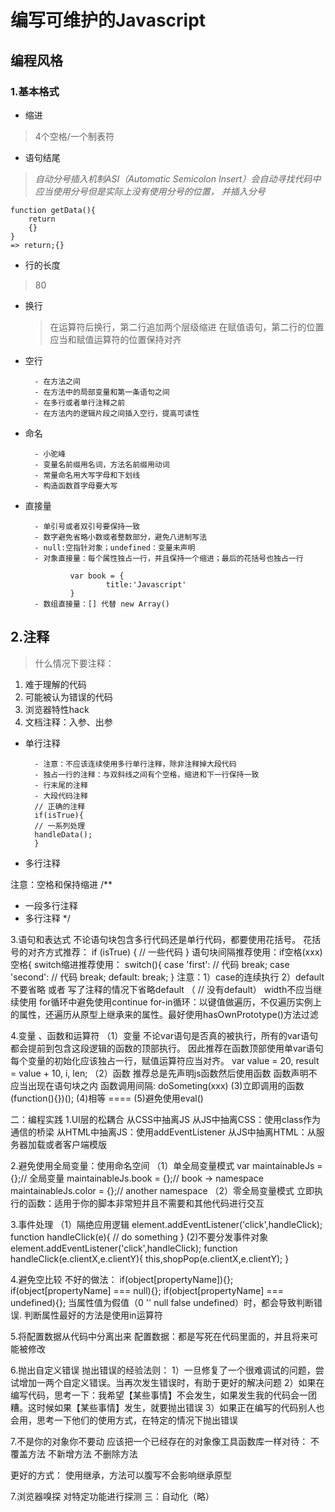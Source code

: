 # 编写可维护的Javascript

## 编程风格

### 1.基本格式

- 缩进

> 4个空格/一个制表符

- 语句结尾

> *自动分号插入机制ASI（Automatic Semicolon Insert）会自动寻找代码中应当使用分号但是实际上没有使用分号的位置，  并插入分号*

    function getData(){
        return
        {}
    }
    => return;{}

- 行的长度

> 80

- 换行

  > 在运算符后换行，第二行追加两个层级缩进
  > 在赋值语句，第二行的位置应当和赋值运算符的位置保持对齐

- 空行

        - 在方法之间
        - 在方法中的局部变量和第一条语句之间
        - 在多行或者单行注释之前
        - 在方法内的逻辑片段之间插入空行，提高可读性

- 命名

        - 小驼峰
        - 变量名前缀用名词，方法名前缀用动词
        - 常量命名用大写字母和下划线
        - 构造函数首字母要大写

- 直接量

        - 单引号或者双引号要保持一致
        - 数字避免省略小数或者整数部分，避免八进制写法
        - null:空指针对象；undefined：变量未声明
        - 对象直接量：每个属性独占一行，并且保持一个缩进；最后的花括号也独占一行

                var book = {
                        title:'Javascript'
                }
        - 数组直接量：[] 代替 new Array()

## 2.注释

> 什么情况下要注释：

1. 难于理解的代码
2. 可能被认为错误的代码
3. 浏览器特性hack
4. 文档注释：入参、出参

- 单行注释

        - 注意：不应该连续使用多行单行注释，除非注释掉大段代码
        - 独占一行的注释：与双斜线之间有个空格，缩进和下一行保持一致
        - 行末尾的注释
        - 大段代码注释
        // 正确的注释
        if(isTrue){
        // 一系列处理
        handleData();
        }
- 多行注释

注意：空格和保持缩进
/**
* 一段多行注释
* 多行注释
*/
 
3.语句和表达式
不论语句块包含多行代码还是单行代码，都要使用花括号。
花括号的对齐方式推荐：
if (isTrue) {
        // 一些代码
}
语句块间隔推荐使用：if空格(xxx)空格{
switch缩进推荐使用：
        switch(){
            case 'first':
                // 代码
                break;
            case 'second':
                // 代码
                break;
            default:
                break;
        }
注意：1）case的连续执行
        2）default不要省略 或者 写了注释的情况下省略default （ // 没有default）
width不应当继续使用
for循环中避免使用continue
for-in循环：以键值做遍历，不仅遍历实例上的属性，还遍历从原型上继承来的属性。最好使用hasOwnPrototype()方法过滤
 
4.变量 、函数和运算符
（1）变量
不论var语句是否真的被执行，所有的var语句都会提前到包含这段逻辑的函数的顶部执行。
因此推荐在函数顶部使用单var语句
每个变量的初始化应该独占一行，赋值运算符应当对齐。
var value = 20,
        result = value + 10,
    i,
    len;
（2）函数
推荐总是先声明js函数然后使用函数
函数声明不应当出现在语句块之内
函数调用间隔: doSometing(xxx)
(3)立即调用的函数
(function(){})();
(4)相等 ====
(5)避免使用eval()
 
二：编程实践
1.UI层的松耦合
从CSS中抽离JS
从JS中抽离CSS：使用class作为通信的桥梁
从HTML中抽离JS：使用addEventListener
从JS中抽离HTML：从服务器加载或者客户端模版
 
2.避免使用全局变量：使用命名空间
（1）单全局变量模式
var maintainableJs = {};// 全局变量
maintainableJs.book = {};// book -> namespace
maintainableJs.color = {};//  another namespace
（2）零全局变量模式
立即执行的函数：适用于你的脚本非常短并且不需要和其他代码进行交互
 
3.事件处理
（1）隔绝应用逻辑
element.addEventListener('click',handleClick);
function handleClick(e){
        // do something
}
(2)不要分发事件对象
element.addEventListener('click',handleClick);
function handleClick(e.clientX,e.clientY){
        this,shopPop(e.clientX,e.clientY);
}
 
4.避免空比较
不好的做法：
if(object[propertyName]){};
if(object[propertyName] === null){};
if(object[propertyName] === undefined){};
当属性值为假值（0 '' null false undefined）时，都会导致判断错误.
判断属性最好的方法是使用in运算符
 
5.将配置数据从代码中分离出来
配置数据：都是写死在代码里面的，并且将来可能被修改
 
6.抛出自定义错误
抛出错误的经验法则：
1）一旦修复了一个很难调试的问题，尝试增加一两个自定义错误。当再次发生错误时，有助于更好的解决问题
2）如果在编写代码，思考一下：我希望【某些事情】不会发生，如果发生我的代码会一团糟。这时候如果【某些事情】发生，就要抛出错误
3）如果正在编写的代码别人也会用，思考一下他们的使用方式，在特定的情况下抛出错误
 
7.不是你的对象你不要动
应该把一个已经存在的对象像工具函数库一样对待：
不覆盖方法
不新增方法
不删除方法
 
更好的方式：
使用继承，方法可以腹写不会影响继承原型
 
7.浏览器嗅探
对特定功能进行探测
三：自动化（略）
